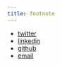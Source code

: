 ```yaml
---
title: footnote
---
```


* <a href="https://www.twitter.com/agrenpoint" target="_blank" rel="noopener">twitter</a> 
* <a href="https://www.linkedin.com/in/simonaagren/" target="_blank" rel="noopener">linkedin</a> 
* <a href="https://www.github.com/simonagren" target="_blank" rel="noopener">github</a> 
* <a href="mailto:simon.agren@sogeti.se">email</a> 
